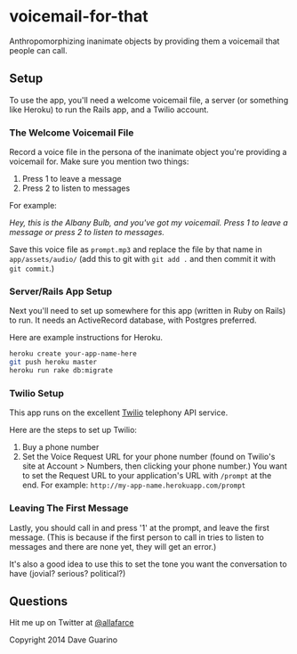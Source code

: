 # voicemail-for-that

Anthropomorphizing inanimate objects by providing them a voicemail that people can call.

## Setup

To use the app, you'll need a welcome voicemail file, a server (or something like Heroku) to run the Rails app, and a Twilio account.

### The Welcome Voicemail File

Record a voice file in the persona of the inanimate object you're providing a voicemail for. Make sure you mention two things:

1. Press 1 to leave a message
2. Press 2 to listen to messages

For example:

_Hey, this is the Albany Bulb, and you've got my voicemail. Press 1 to leave a message or press 2 to listen to messages._

Save this voice file as `prompt.mp3` and replace the file by that name in `app/assets/audio/` (add this to git with `git add .` and then commit it with `git commit`.)

### Server/Rails App Setup

Next you'll need to set up somewhere for this app (written in Ruby on Rails) to run. It needs an ActiveRecord database, with Postgres preferred.

Here are example instructions for Heroku.

```bash
heroku create your-app-name-here
git push heroku master
heroku run rake db:migrate
```

### Twilio Setup

This app runs on the excellent [Twilio](https://www.twilio.com/) telephony API service.

Here are the steps to set up Twilio:

1. Buy a phone number
2. Set the Voice Request URL for your phone number (found on Twilio's site at Account > Numbers, then clicking your phone number.) You want to set the Request URL to your application's URL with `/prompt` at the end. For example: `http://my-app-name.herokuapp.com/prompt`

### Leaving The First Message

Lastly, you should call in and press '1' at the prompt, and leave the first message. (This is because if the first person to call in tries to listen to messages and there are none yet, they will get an error.)

It's also a good idea to use this to set the tone you want the conversation to have (jovial? serious? political?)

## Questions

Hit me up on Twitter at [@allafarce](https://twitter.com/allafarce)

Copyright 2014 Dave Guarino
